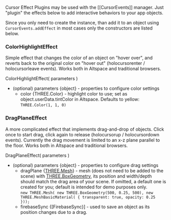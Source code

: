 Cursor Effect Plugins may be used with the [[CursorEvents]] manager.  Just "plugin" the effects below to add interactive behaviors to your app objects.  

Since you only need to create the instance, than add it to an object using `CursorEvents.addEffect` in most cases only the constructors are listed below.

### ColorHighlightEffect

Simple effect that changes the color of an object on "hover over", and reverts back to the original color on "hover out" (holocursorenter / holocursorleave events).  Works both in Altspace and traditional browsers.  

ColorHighlightEffect( parameters )
* (optional) parameters {object} - properties to configure color settings
    * color {THREE.Color} - highlight color to use; set as object.userData.tintColor in Altspace.  Defaults to yellow: `THREE.Color(1, 1, 0)` 

### DragPlaneEffect

A more complicated effect that implements drag-and-drop of objects. Click once to start drag, click again to release (holocursorup / holocursordown events).  Currently the drag movement is limited to an x-z plane parallel to the floor.  Works both in Altspace and traditional browsers.

DragPlaneEffect( parameters )
* (optional) parameters {object} - properties to configure drag settings
    * dragPlane {[THREE.Mesh]} - mesh (does not need to be added to the scene) with [THREE.BoxGeometry], its position and width/depth should match the drag area of your scene.  If omitted, a default one is created for you; default is intended for demo purposes only.  
    `new THREE.Mesh( new THREE.BoxGeometry(500, 0.25, 500),
                     new THREE.MeshBasicMaterial( { transparent: true, opacity: 0.25 }));`
    * firebaseSync {[FirebaseSync}] - used to save an object as its position changes due to a drag.  

 


[Repo README]: https://github.com/AltspaceVR/AltspaceSDK
[THREE.Color]: http://threejs.org/docs/#Reference/Math/Color
[THREE.Mesh]: http://threejs.org/docs/#Reference/Objects/Mesh
[THREE.BoxGeometry]: http://threejs.org/docs/#Reference/Extras.Geometries/BoxGeometry
